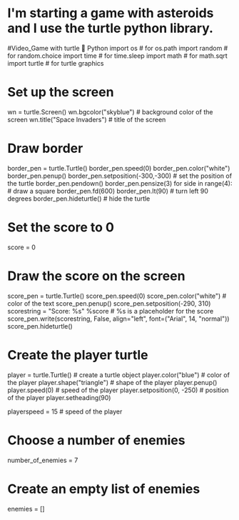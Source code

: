 # I'm starting a game with asteroids and I use the turtle python library.
#Video_Game with turtle 🐢 Python
import os                 # for os.path
import random            # for random.choice
import time              # for time.sleep
import math               # for math.sqrt
import turtle            # for turtle graphics

# Set up the screen
wn = turtle.Screen()
wn.bgcolor("skyblue")            # background color of the screen
wn.title("Space Invaders")         # title of the screen

# Draw border
border_pen = turtle.Turtle()
border_pen.speed(0)
border_pen.color("white")
border_pen.penup()
border_pen.setposition(-300,-300)        # set the position of the turtle
border_pen.pendown()
border_pen.pensize(3)
for side in range(4):            # draw a square
    border_pen.fd(600)
    border_pen.lt(90)          # turn left 90 degrees
border_pen.hideturtle()          # hide the turtle

# Set the score to 0
score = 0

# Draw the score on the screen
score_pen = turtle.Turtle()
score_pen.speed(0)
score_pen.color("white")   # color of the text
score_pen.penup()
score_pen.setposition(-290, 310)
scorestring = "Score: %s" %score      # %s is a placeholder for the score
score_pen.write(scorestring, False, align="left", font=("Arial", 14, "normal"))
score_pen.hideturtle()


# Create the player turtle
player = turtle.Turtle()      # create a turtle object
player.color("blue")            # color of the player
player.shape("triangle")        # shape of the player
player.penup()
player.speed(0)         # speed of the player
player.setposition(0, -250)    # position of the player
player.setheading(90)

playerspeed = 15                   # speed of the player


# Choose a number of enemies
number_of_enemies = 7
# Create an empty list of enemies
enemies = []


